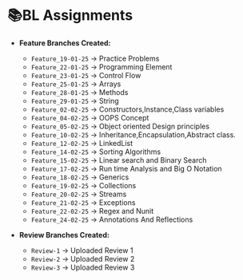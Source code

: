 # 📚BL Assignments

- **Feature Branches Created:**
  - `Feature_19-01-25` -> Practice Problems
  - `Feature_22-01-25` -> Programming Element
  - `Feature_23-01-25` -> Control Flow
  - `Feature_25-01-25` -> Arrays
  - `Feature_28-01-25` -> Methods
  - `Feature_29-01-25` -> String
  - `Feature_02-02-25` -> Constructors,Instance,Class variables
  - `Feature_04-02-25` -> OOPS Concept
  - `Feature_05-02-25` -> Object oriented Design principles
  - `Feature_10-02-25` -> Inheritance,Encapsulation,Abstract class.
  - `Feature_12-02-25` -> LinkedList
  - `Feature_14-02-25` -> Sorting Algorithms
  - `Feature_15-02-25` ->  Linear search and Binary Search
  - `Feature_17-02-25` -> Run time Analysis and Big O Notation
  - `Feature_18-02-25` -> Generics
  - `Feature_19-02-25` -> Collections
  - `Feature_20-02-25` -> Streams
  - `Feature_21-02-25` -> Exceptions
  - `Feature_22-02-25` -> Regex and Nunit
  - `Feature_24-02-25` -> Annotations And Reflections


- **Review Branches Created:**
  - `Review-1` -> Uploaded Review 1 
  - `Review-2` -> Uploaded Review 2
  - `Review-3` -> Uploaded Review 3
